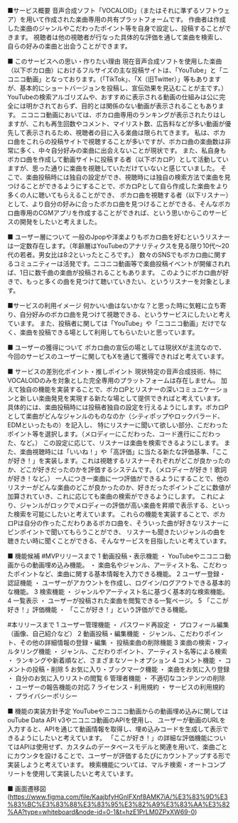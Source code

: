 ■サービス概要
音声合成ソフト「VOCALOID」（またはそれに準ずるソフトウェア）を用いて作成された楽曲専用の共有プラットフォームです。
作曲者は作成した楽曲のジャンルやこだわったポイント等を自身で設定し、投稿することができます。
視聴者は他の視聴者が行なった具体的な評価を通して楽曲を検索し、自らの好みの楽曲と出会うことができます。

■ このサービスへの思い・作りたい理由
現在音声合成ソフトを使用した楽曲（以下ボカロ曲）におけるフルサイズの主な投稿サイトは、「YouTube」と「ニコニコ動画」となっております。（「TikTok」、「X（旧Twitter）」等もありますが、基本的にショートバージョンを投稿し、宣伝効果を見込むことが主です。）
YouTubeの検索アルゴリズムや、おすすめに表示される動画の仕組みは公に完全には明かされておらず、目的とは関係のない動画が表示されることもあります。
ニコニコ動画においては、ボカロ曲専用のランキングが表示されたりはしますが、これも再生回数やコメント、マイリスト数、広告料などが多い動画が優先して表示されるため、視聴者の目に入る楽曲は限られてきます。
私は、ボカロ曲をこれらの投稿サイトで視聴することが多いですが、ボカロ曲の楽曲数は非常に多く、中々自分好みの楽曲に出会えないことが現状です。
また、私自身もボカロ曲を作成して動画サイトに投稿する者（以下ボカロP）として活動していますが、思った通りに楽曲を視聴していただけていないと感じていました。
そこで、楽曲投稿時には独自の設定ができ、視聴時には独自の検索方法で楽曲を見つけることができるようにすることで、ボカロPとして自ら作成した楽曲をより多くの人に聴いてもらえることができ、
ボカロ曲を視聴する者（以下リスナー）として、より自分の好みに合ったボカロ曲を見つけることができる、そんなボカロ曲専用のCGMアプリを作成することができれば、という思いからこのサービスの開発をしたいと考えました。

■ ユーザー層について
一般のJpopや洋楽よりもボカロ曲を好むというリスナーは一定数存在します。（年齢層はYouTubeのアナリティクスを見る限り10代〜20代の若者。男女比は8:2といったところです。）
数々のSNSでもボカロ曲に関するコミュニティーは活発です。ニコニコ動画等で楽曲投稿イベントが開催されれば、1日に数千曲の楽曲が投稿されることもあります。
このようにボカロ曲が好きで、もっと多くの曲を見つけて聴いていきたい、というリスナーを対象とします。

■サービスの利用イメージ
何かいい曲はないかな？と思った時に気軽に立ち寄り、自分好みのボカロ曲を見つけて視聴できる、というサービスにしたいと考えています。
また、投稿者に関しては「YouTube」や「ニコニコ動画」だけでなく、楽曲を投稿できる場として利用してもらいたいと思っています。

■ ユーザーの獲得について
ボカロ曲の宣伝の場としては現状Xが主流なので、今回のサービスのユーザーに関してもXを通じて獲得できればと考えています。

■ サービスの差別化ポイント・推しポイント
現状特定の音声合成技術、特にVOCALOIDのみを対象とした完全専用のプラットフォームは存在しません。
加えて独自の機能を実装することで、ボカロPとリスナーの深いコミュニケーションと新しい楽曲発見を実現する新たな場として提供できればと考えています。
具体的には、楽曲投稿時には投稿者独自の設定を行えるようにします。ボカロPとして楽曲がどんなジャンルのものなのか（シティポップやロックバラード、EDMといったもの）を記入し、
特にリスナーに聞いて欲しい部分、こだわったポイント等を選択します。（メロディーにこだわった、コード進行にこだわった、など。）
この設定に応じて、リスナーは楽曲を検索できるようにします。
また、楽曲視聴時には「いいね！」や「高評価」に当たる新たな評価基準、「ここが好き！」を実装します。これは視聴するリスナーそれぞれがどこが良かったのか、どこが好きだったのかを評価するシステムです。（メロディーが好き！歌詞が好き！など。）
一人につき一楽曲に一つ評価ができるようにすることで、他のリスナーがどんな楽曲のどこが良かったのか、好きだったポイントごとに数値が加算されていき、これに応じても楽曲の検索ができるようにします。
これにより、ジャンルがロックでメロディーの評価が高い楽曲を昇順で表示する、といった検索を可能にしたいと考えています。
これらの機能を実装することで、ボカロPは自分の作ったこだわりあるボカロ曲を、そういった曲が好きなリスナーにピンポイントで聞いてもらうことができ、
リスナーも聞きたいジャンルの曲を聴きたい時に聞くことができる、そんなサービスを目指したいと考えています。

■ 機能候補
#MVPリリースまで
1 動画投稿・表示機能
・ YouTubeやニコニコ動画からの動画埋め込み機能。
・ 楽曲名やジャンル、アーティスト名、こだわったポイントなど、楽曲に関する基本情報を入力できる機能。
2 ユーザー登録・認証機能
・ ユーザーがアカウントを作成し、ログイン/ログアウトできる基本的な機能。
3 検索機能
・ ジャンルやアーティスト名に基づく基本的な検索機能。
4 一覧表示
・ ユーザーが投稿された楽曲を閲覧できる一覧ページ。
5 「ここが好き！」評価機能
・ 「ここが好き！」という評価ができる機能。

#本リリースまで
1 ユーザー管理機能
・ パスワード再設定
・ プロフィール編集（画像、自己紹介など）
2 動画投稿・編集機能
・ ジャンル、こだわりポイント、その他の詳細情報の登録・編集
・ 投稿楽曲の削除機能
3 楽曲の検索・フィルタリング機能
・ ジャンル、こだわりポイント、アーティスト名等による検索
・ ランキングや新着順など、さまざまなソートオプション
4 コメント機能
・ コメントの投稿・削除
5 お気に入り・ブックマーク機能
・ 楽曲をお気に入り登録
・ 自分のお気に入りリストの閲覧
6 管理者機能
・ 不適切なコンテンツの削除
・ ユーザーの報告機能の対応
7 ライセンス・利用規約
・ サービスの利用規約
・ プライバシーポリシー

■ 機能の実装方針予定
YouTubeやニコニコ動画からの動画埋め込みに関してはouTube Data API v3やニコニコ動画のAPIを使用し、
ユーザーが動画のURLを入力すると、APIを通じて動画情報を取得し、埋め込みコードを生成して表示できるようにしたいと考えています。
「ここが好き！」の詳細な評価機能についてはAPIは使用せず、カスタムのデータベースモデルと関連を用いて、楽曲ごとにカウンタを設けることで、ユーザーが評価するたびにカウントアップする形で実装しようと考えています。
検索機能については、マルチ検索・オートコンプリートを使用して実装したいと考えています。

■ 画面遷移図
(https://www.figma.com/file/KaajbfyHGnlFXnf8AMK7iA/%E3%83%9D%E3%83%BC%E3%83%88%E3%83%95%E3%82%A9%E3%83%AA%E3%82%AA?type=whiteboard&node-id=0-1&t=hzE1PrLM0ZPxXW69-0)
